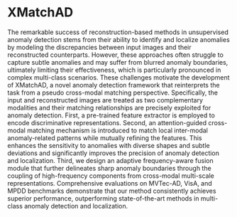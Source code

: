 # XMatchAD

The remarkable success of reconstruction-based methods in unsupervised anomaly detection stems from their ability to identify and localize anomalies by modeling the discrepancies between input images and their reconstructed counterparts. However, these approaches often struggle to capture subtle anomalies and may suffer from blurred anomaly boundaries, ultimately limiting their effectiveness, which is particularly pronounced in complex multi-class scenarios. These challenges motivate the development of XMatchAD, a novel anomaly detection framework that reinterprets the task from a pseudo cross-modal matching perspective. Specifically, the input and reconstructed images are treated as two complementary modalities and their matching relationships are precisely exploited for anomaly detection. First, a pre-trained feature extractor is employed to encode discriminative representations. Second, an attention-guided cross-modal matching mechanism is introduced to match local inter-modal anomaly-related patterns while mutually refining the features. This enhances the sensitivity to anomalies with diverse shapes and subtle deviations and significantly improves the precision of anomaly detection and localization. Third, we design an adaptive frequency-aware fusion module that further delineates sharp anomaly boundaries through the coupling of high-frequency components from cross-modal multi-scale representations. Comprehensive evaluations on MVTec-AD, VisA, and MPDD benchmarks demonstrate that our method consistently achieves superior performance, outperforming state-of-the-art methods in multi-class anomaly detection and localization.

